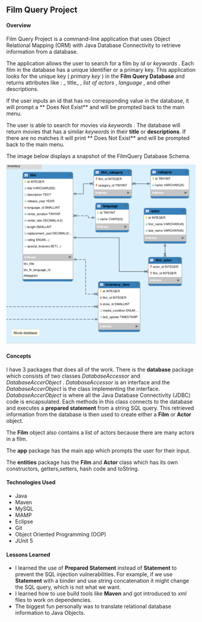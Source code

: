 ## Film Query Project

####  Overview

Film Query Project is a command-line application that uses Object Relational Mapping (ORM) with Java Database Connectivity to retrieve information from a database.

The application allows the user to search for a film by  _id_  or  _keywords_ . Each film in the database has a unique identifier or a primary key. This application looks for the unique key ( _primary key_ ) in the **Film Query Database** and returns attributes like :  _ title_ , _list of actors_ , _language_ , and other descriptions.

If the user inputs an id that has no corresponding value in the database, it will prompt a ** Does Not Exist** and will be prompted back to the main menu.

The user is able to search for movies via  _keywords_ . The database will return movies that has a similar  _keywords_  in their **title** or **descriptions**. If there are no matches it will print ** Does Not Exist** and will be prompted back to the main menu.



The image below displays a snapshot of the FilmQuery Database Schema.



![alt text](https://github.com/Ankitshah89/FilmQueryProject/blob/master/src/com/skilldistillery/filmquery/ERD/ERD.png)


#### Concepts

I have 3 packages that does all of the work. There is the **database** package which consists of two classes  _DatabaseAccessor_  and  _DatabaseAccerObject_ .  _DatabaseAccessor_ is an interface and the  _DatabaseAccerObject_ is the class implementing the interface.         
   _DatabaseAccerObject_  is where all the Java Database Connectivity (JDBC) code is encapsulated. Each methods in this class connects to the database and executes a **prepared statement** from a string SQL query. This retrieved information from the database is then used to create either a **Film** or **Actor** object.
 
 The **Film** object also contains a list of actors because there are many actors in a film.
 
 The **app** package has the main app which prompts the user for their input.  
  
 The **entities** package has the **Film** and **Actor** class which has its own constructors, getters,setters, hash code and toString.

 
#### Technologies Used
* Java
* Maven
* MySQL
* MAMP
* Eclipse
* Git
* Object Oriented Programming (OOP)
* JUnit 5

#### Lessons Learned
* I learned the use of **Prepared Statement** instead of **Statement** to prevent the SQL injection vulnerabilities. For example, if we use **Statement** with a binder and use string concatenation it might change the SQL query, which is not what we want.
* I learned how to use  build tools like **Maven** and got introduced to  _xml_  files to work on dependencies.
* The biggest fun personally was to translate relational database information to Java Objects.



